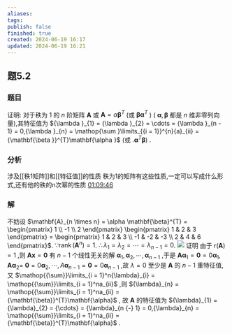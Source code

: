 ```yaml
---
aliases: 
tags: 
publish: false
finished: true
created: 2024-06-19 16:17
updated: 2024-06-19 16:21
---
```

## 题5.2
### 题目
证明: 对于秩为 1 的 $n$ 阶矩阵 $\mathbf{A}$ 或 $\mathbf{A} = \alpha {\mathbf{\beta }}^{T}$ (或 $\mathbf{\beta }{\mathbf{\alpha }}^{T}$ ) ( $\mathbf{\alpha },\mathbf{\beta }$ 都是 $n$ 维非零列向量),其特征值为 ${\lambda }_{1} = {\lambda }_{2} = \cdots  = {\lambda }_{n - 1} = 0,{\lambda }_{n} = \mathop{\sum }\limits_{{i = 1}}^{n}{a}_{ii} = {\mathbf{\beta }}^{T}\mathbf{\alpha }$ (或 $. {{\mathbf{\alpha }}^{T}\mathbf{\beta }})$ .
### 分析 
涉及[[秩1矩阵]]和[[特征值]]的性质 
秩为1的矩阵有这些性质,一定可以写成什么形式,还有他的秩的n次幂的性质
[01:09:46](https://www.bilibili.com/video/BV1Ti421D727?p=42&t=4186.479939#t=1:09:46.48) 
### 解 
不妨设 $\mathbf{A}_{n \times n} = \alpha \mathbf{\beta}^{T} = \begin{pmatrix} 1 \\ -1 \\ 2 \end{pmatrix}  \begin{pmatrix} 1 & 2 & 3 \end{pmatrix} = \begin{pmatrix} 1 & 2 & 3 \\ -1 & -2 & -3 \\ 2 & 4 & 6 \end{pmatrix}$.
$\because \mathop{rank} \nolimits (\mathbf{A}^{n}) = 1$.
$\therefore {\lambda }_{1} = {\lambda }_{2} = \cdots  = {\lambda }_{n - 1} = 0$.
![](https://img.hwenyi.tech/202406101514577.webp)
证明 由于 $r( \mathbf{A} ) = 1$ ,则 $\mathbf{A}\mathbf{x} = \mathbf{0}$ 有 $n {-} 1$ 个线性无关的解 ${\mathbf{\alpha}}_{1},{\mathbf{\alpha}}_{2},{\cdots},{\mathbf{\alpha}}_{n {-} 1}$ ,于是 $\mathbf{A}{\mathbf{\alpha}}_{1} = \mathbf{0} = 0{\mathbf{\alpha}}_{1},\mathbf{A}{\mathbf{\alpha}}_{2} =$ $\mathbf{0} = 0{\mathbf{\alpha}}_{2},{\cdots},A{\mathbf{\alpha}}_{n {-} 1} = \mathbf{0} = 0{\mathbf{\alpha}}_{n {-} 1}$ ,故 $\lambda = 0$ 至少是 $\mathbf{A}$ 的 $n {-} 1$ 重特征值,又 $\mathop{{\sum}}\limits_{i = 1}^n{\lambda}_{i} = \mathop{{\sum}}\limits_{i = 1}^na_{ii}$ ,则 ${\lambda}_{n} = \mathop{{\sum}}\limits_{i = 1}^na_{ii} = {\mathbf{\beta}}^{T}\mathbf{\alpha}$ , 故 $\mathbf{A}$ 的特征值为 ${\lambda}_{1} = {\lambda}_{2} = {\cdots} = {\lambda}_{n {-} 1} = 0,{\lambda}_{n} = \mathop{{\sum}}\limits_{i = 1}^na_{ii} = {\mathbf{\beta}}^{T}\mathbf{\alpha}$ .

